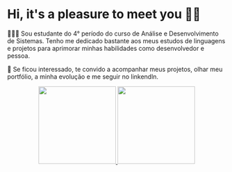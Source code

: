 # Hi, it's a pleasure to meet you 🫶🏾

🧑🏾‍💻 Sou estudante do  4° período do curso de Análise e Desenvolvimento de Sistemas. Tenho me dedicado bastante aos meus estudos de linguagens e projetos para aprimorar minhas habilidades como desenvolvedor e pessoa. 

📰 Se ficou interessado, te convido a acompanhar meus projetos, olhar meu portfólio, a minha evolução e me seguir no linkendln.

<div align="center">
<div> <a href="https://github.com/flaviohfsilva">
<img height="178em" src="https://github-readme-stats-sigma-five.vercel.app/api/top-langs/?username=flaviohfsilva&layout=compact&langs_count=7&theme=gruvbox"/>
<img height="178em" src="https://github-readme-stats-sigma-five.vercel.app/api?username=flaviohfsilva&show_icons=true&theme=gruvbox"/>
</div>
</div>


